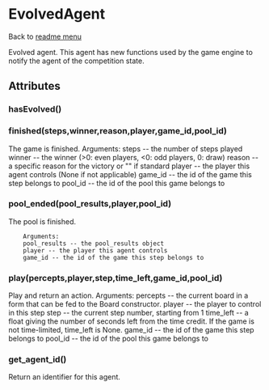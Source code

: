 # EvolvedAgent
Back to [readme menu](../readme.md)

Evolved agent. This agent has new functions used by the game engine to notify the agent of the competition state.
## Attributes
### hasEvolved()
### finished(steps,winner,reason,player,game_id,pool_id)
The game is finished.
        Arguments:
        steps -- the number of steps played
        winner -- the winner (>0: even players, <0: odd players, 0: draw)
        reason -- a specific reason for the victory or "" if standard
        player -- the player this agent controls (None if not applicable)
        game_id -- the id of the game this step belongs to
        pool_id -- the id of the pool this game belongs to
        
### pool_ended(pool_results,player,pool_id)
The pool is finished.

        Arguments:
        pool_results -- the pool_results object
        player -- the player this agent controls
        game_id -- the id of the game this step belongs to
        
### play(percepts,player,step,time_left,game_id,pool_id)
Play and return an action.
        Arguments:
        percepts -- the current board in a form that can be fed to the Board
            constructor.
        player -- the player to control in this step
        step -- the current step number, starting from 1
        time_left -- a float giving the number of seconds left from the time
            credit. If the game is not time-limited, time_left is None.
        game_id -- the id of the game this step belongs to
        pool_id -- the id of the pool this game belongs to
        
### get_agent_id()
Return an identifier for this agent.
